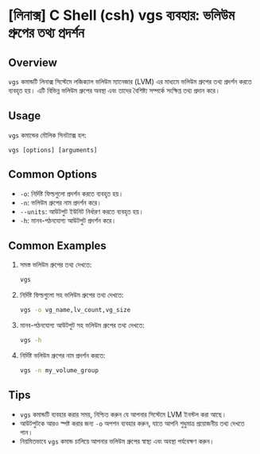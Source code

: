 # [লিনাক্স] C Shell (csh) vgs ব্যবহার: ভলিউম গ্রুপের তথ্য প্রদর্শন

## Overview
`vgs` কমান্ডটি লিনাক্স সিস্টেমে লজিক্যাল ভলিউম ম্যানেজার (LVM) এর মাধ্যমে ভলিউম গ্রুপের তথ্য প্রদর্শন করতে ব্যবহৃত হয়। এটি বিভিন্ন ভলিউম গ্রুপের অবস্থা এবং তাদের বৈশিষ্ট্য সম্পর্কে সংক্ষিপ্ত তথ্য প্রদান করে।

## Usage
`vgs` কমান্ডের মৌলিক সিনট্যাক্স হল:

```
vgs [options] [arguments]
```

## Common Options
- `-o`: নির্দিষ্ট ফিল্ডগুলো প্রদর্শন করতে ব্যবহৃত হয়।
- `-n`: ভলিউম গ্রুপের নাম প্রদর্শন করে।
- `--units`: আউটপুট ইউনিট নির্ধারণ করতে ব্যবহৃত হয়।
- `-h`: মানব-পঠনযোগ্য আউটপুট প্রদর্শন করে।

## Common Examples
1. সমস্ত ভলিউম গ্রুপের তথ্য দেখতে:
   ```bash
   vgs
   ```

2. নির্দিষ্ট ফিল্ডগুলো সহ ভলিউম গ্রুপের তথ্য দেখতে:
   ```bash
   vgs -o vg_name,lv_count,vg_size
   ```

3. মানব-পঠনযোগ্য আউটপুট সহ ভলিউম গ্রুপের তথ্য দেখতে:
   ```bash
   vgs -h
   ```

4. নির্দিষ্ট ভলিউম গ্রুপের নাম প্রদর্শন করতে:
   ```bash
   vgs -n my_volume_group
   ```

## Tips
- `vgs` কমান্ডটি ব্যবহার করার সময়, নিশ্চিত করুন যে আপনার সিস্টেমে LVM ইনস্টল করা আছে।
- আউটপুটকে আরও স্পষ্ট করার জন্য `-o` অপশন ব্যবহার করুন, যাতে আপনি শুধুমাত্র প্রয়োজনীয় তথ্য দেখতে পান।
- নিয়মিতভাবে `vgs` কমান্ড চালিয়ে আপনার ভলিউম গ্রুপের স্বাস্থ্য এবং অবস্থা পর্যবেক্ষণ করুন।